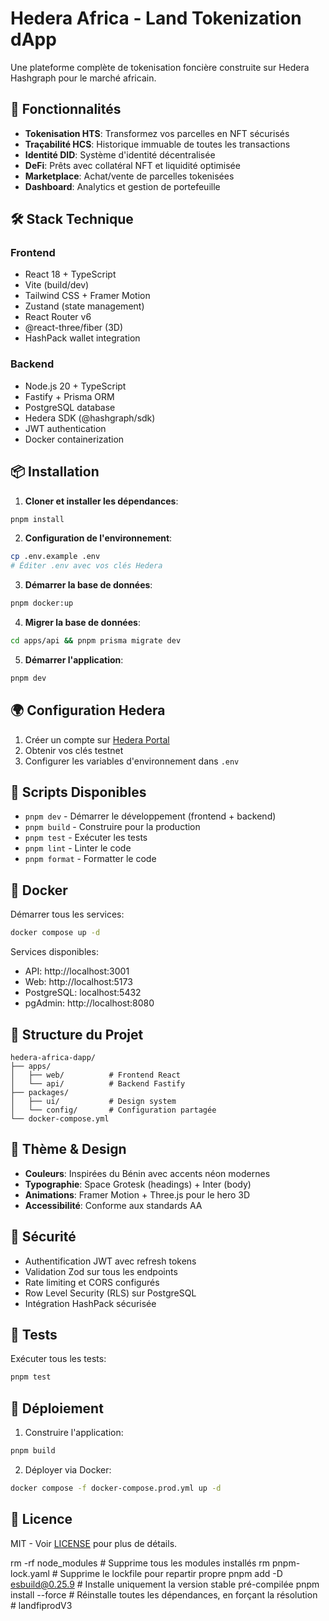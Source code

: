 # Hedera Africa - Land Tokenization dApp

Une plateforme complète de tokenisation foncière construite sur Hedera Hashgraph pour le marché africain.

## 🚀 Fonctionnalités

- **Tokenisation HTS**: Transformez vos parcelles en NFT sécurisés
- **Traçabilité HCS**: Historique immuable de toutes les transactions
- **Identité DID**: Système d'identité décentralisée
- **DeFi**: Prêts avec collatéral NFT et liquidité optimisée
- **Marketplace**: Achat/vente de parcelles tokenisées
- **Dashboard**: Analytics et gestion de portefeuille

## 🛠️ Stack Technique

### Frontend
- React 18 + TypeScript
- Vite (build/dev)
- Tailwind CSS + Framer Motion
- Zustand (state management)
- React Router v6
- @react-three/fiber (3D)
- HashPack wallet integration

### Backend
- Node.js 20 + TypeScript
- Fastify + Prisma ORM
- PostgreSQL database
- Hedera SDK (@hashgraph/sdk)
- JWT authentication
- Docker containerization

## 📦 Installation

1. **Cloner et installer les dépendances**:
```bash
pnpm install
```



2. **Configuration de l'environnement**:
```bash
cp .env.example .env
# Éditer .env avec vos clés Hedera
```

3. **Démarrer la base de données**:
```bash
pnpm docker:up
```

4. **Migrer la base de données**:
```bash
cd apps/api && pnpm prisma migrate dev
```

5. **Démarrer l'application**:
```bash
pnpm dev
```

## 🌍 Configuration Hedera

1. Créer un compte sur [Hedera Portal](https://portal.hedera.com)
2. Obtenir vos clés testnet
3. Configurer les variables d'environnement dans `.env`

## 🔧 Scripts Disponibles

- `pnpm dev` - Démarrer le développement (frontend + backend)
- `pnpm build` - Construire pour la production
- `pnpm test` - Exécuter les tests
- `pnpm lint` - Linter le code
- `pnpm format` - Formatter le code

## 🐳 Docker

Démarrer tous les services:
```bash
docker compose up -d
```

Services disponibles:
- API: http://localhost:3001
- Web: http://localhost:5173  
- PostgreSQL: localhost:5432
- pgAdmin: http://localhost:8080

## 📁 Structure du Projet

```
hedera-africa-dapp/
├── apps/
│   ├── web/          # Frontend React
│   └── api/          # Backend Fastify
├── packages/
│   ├── ui/           # Design system
│   └── config/       # Configuration partagée
└── docker-compose.yml
```

## 🎨 Thème & Design

- **Couleurs**: Inspirées du Bénin avec accents néon modernes
- **Typographie**: Space Grotesk (headings) + Inter (body)
- **Animations**: Framer Motion + Three.js pour le hero 3D
- **Accessibilité**: Conforme aux standards AA

## 🔐 Sécurité

- Authentification JWT avec refresh tokens
- Validation Zod sur tous les endpoints
- Rate limiting et CORS configurés
- Row Level Security (RLS) sur PostgreSQL
- Intégration HashPack sécurisée

## 🧪 Tests

Exécuter tous les tests:
```bash
pnpm test
```

## 🚀 Déploiement

1. Construire l'application:
```bash
pnpm build
```

2. Déployer via Docker:
```bash
docker compose -f docker-compose.prod.yml up -d
```

## 📝 Licence

MIT - Voir [LICENSE](LICENSE) pour plus de détails.














rm -rf node_modules         # Supprime tous les modules installés
rm pnpm-lock.yaml           # Supprime le lockfile pour repartir propre
pnpm add -D esbuild@0.25.9  # Installe uniquement la version stable pré-compilée
pnpm install --force        # Réinstalle toutes les dépendances, en forçant la résolution
#   l a n d f i p r o d V 3  
 